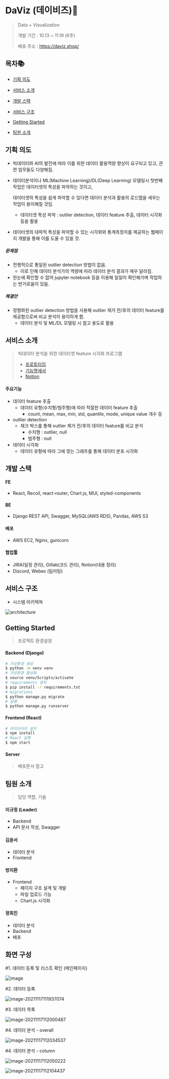 # DaViz (데이비즈):cookie:

> Data + Visualization
>
> 개발 기간 : 10.13 ~ 11.19 (6주)
>
> 배포 주소 :  https://daviz.shop/



## 목차📚

- [기획 의도](#기획-의도)
- [서비스 소개](#서비스-소개)

- [개발 스택](#개발-스택)
- [서비스 구조](#서비스-구조)
- [Getting Started](#getting-started)
- [팀원 소개](#팀원-소개)

## 기획 의도

- 빅데이터와 AI의 발전에 따라 이를 위한 데이터 활용역량 향상이 요구되고 있고, 관련 업무들도 다양해짐.

- 데이터분석이나 ML(Machine Learning)/DL(Deep Learning) 모델링시 첫번째 작업은 데이터셋의 특성을 파악하는 것이고,

  데이터셋의 특성을 쉽게 파악할 수 있다면 데이터 분석과 활용의 로드맵을 세우는 작업이 용이해질 것임.

  - 데이터셋 특성 파악 : outlier detection, 데이터 feature 추출, 데이터 시각화 등을 활용

- 데이터셋의 대략적 특성을 파악할 수 있는 시각화와 통계측정치를 제공하는 웹페이지 개발을 통해 이를 도울 수 있을 것.



##### 문제점

- 전행적으로 통일된 outlier detection 방법이 없음.
  - 이로 인해 데이터 분석가의 역량에 따라 데이터 분석 결과가 매우 달라짐.
- 한눈에 확인할 수 없어 jupyter notebook 등을 이용해 일일이 확인해가며 작업하는 번거로움이 있음.



##### 해결안

- 정형화된 outlier detection 방법을 사용해 outlier 제거 전/후의 데이터 feature를 제공함으로써 비교 분석이 용이하게 함.
  - 데이터 분석 및 ML/DL 모델링 시 참고 용도로 활용





## 서비스 소개

> 빅데이터 분석을 위한 데이터셋 feature 시각화 프로그램
>
> - [프로토타입](./설계/prototype.pdf)
> - [기능명세서](./설계/기능명세서.pdf)
> - [Notion](https://www.notion.so/PJT-Daviz-00f38c7cd62d4dfcad1e45f04bc2ad7b)

#### 주요기능

- 데이터 feature 추출
  - 데이터 유형(수치형/범주형)에 따라 적절한 데이터 feature 추출
    - count, mean, max, min, std, quantile, mode, unique value 개수 등
- outlier detection
  - 체크 박스를 통해 outlier 제거 전/후의 데이터 feature를 비교 분석
    - 수치형 : outlier, null
    - 범주형 : null
- 데이터 시각화
  - 데이터 유형에 따라 그에 맞는 그래프를 통해 데이터 분포 시각화





## 개발 스택

#### FE

- React, Recoil, react-router, Chart.js, MUI, styled-components

#### BE

- Django REST API, Swagger, MySQL(AWS RDS), Pandas, AWS S3

#### 배포

- AWS EC2, Nginx, gunicorn

#### 협업툴

- JIRA(일정 관리), Gitlab(코드 관리), Notion(내용 정리)
- Discord, Webex (팀미팅)



## 서비스 구조

- 시스템 아키텍쳐

![architecture](README.assets/architecture.png)







## Getting Started

> 프로젝트 환경설정

#### Backend (Django)

```bash
# 가상환경 생성
$ python -m venv venv
# 가상환경 활성화
$ source venv/Scripts/activate
# requirements 설치
$ pip install -r requirements.txt
# migrations
$ python manage.py migrate
# 실행
$ python manage.py runserver
```

#### Frontend (React)

```bash
# 라이브러리 설치
$ npm install
# React 실행
$ npm start
```

#### Server

> 배포문서 참고



## 팀원 소개

> 담당 역할, 기술

#### 이규정 (Leader)

- Backend
- API 문서 작성, Swagger

#### 김윤서

- 데이터 분석
- Frontend

#### 방지환

- Frontend
  - 페이지 구조 설계 및 개발
  - 파일 업로드 기능
  - Chart.js 시각화

#### 정희진

- 데이터 분석
- Backend
- 배포



## 화면 구성 

#1. 데이터 등록 및 리스트 확인 (메인페이지)

![image](https://user-images.githubusercontent.com/77471673/142108508-51f437b6-8a6a-4722-9188-dbcffdb47834.png)



#2. 데이터 등록

![image-20211117111937074](C:\Users\multicampus\AppData\Roaming\Typora\typora-user-images\image-20211117111937074.png)

#3. 데이터 목록

![image-20211117112000487](C:\Users\multicampus\AppData\Roaming\Typora\typora-user-images\image-20211117112000487.png)

#4. 데이터 분석 - overall

![image-20211117112034537](C:\Users\multicampus\AppData\Roaming\Typora\typora-user-images\image-20211117112034537.png)



#4. 데이터 분석 - column

![image-20211117112050222](C:\Users\multicampus\AppData\Roaming\Typora\typora-user-images\image-20211117112050222.png)

![image-20211117112104437](C:\Users\multicampus\AppData\Roaming\Typora\typora-user-images\image-20211117112104437.png)
